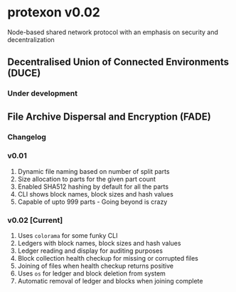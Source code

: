 # protexon v0.02
Node-based shared network protocol with an emphasis on security and decentralization

## Decentralised Union of Connected Environments (DUCE)
### Under development

## File Archive Dispersal and Encryption (FADE)
### Changelog

### v0.01
1. Dynamic file naming based on number of split parts
2. Size allocation to parts for the given part count
3. Enabled SHA512 hashing by default for all the parts
4. CLI shows block names, block sizes and hash values
5. Capable of upto 999 parts - Going beyond is crazy

### v0.02 [Current]
1. Uses `colorama` for some funky CLI
2. Ledgers with block names, block sizes and hash values
3. Ledger reading and display for auditing purposes
4. Block collection health checkup for missing or corrupted files
5. Joining of files when health checkup returns positive
6. Uses `os` for ledger and block deletion from system
7. Automatic removal of ledger and blocks when joining complete
